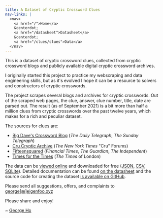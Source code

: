 ```yaml
---
title: A Dataset of Cryptic Crossword Clues
nav-links: |
  <nav>
    <a href="/">Home</a>
    &centerdot;
    <a href="/datasheet">Datasheet</a>
    &centerdot;
    <a href="/clues/clues">Data</a>
  </nav>
---
```


This is a dataset of cryptic crossword clues, collected from cryptic crossword
blogs and publicly available digital cryptic crossword archives.

I originally started this project to practice my webscraping and data
engineering skills, but as it's evolved I hope it can be a resource to solvers
and constructors of cryptic crosswords.

The project scrapes several blogs and archives for cryptic crosswords. Out of
the scraped web pages, the clue, answer, clue number, title, date are parsed
out. The result (as of September 2021) is a bit more than half a million clues
from cryptic crosswords over the past twelve years, which makes for a rich and
peculiar dataset.

The sources for clues are:

- [Big Dave's Crossword Blog](http://bigdave44.com/) (_The Daily Telegraph_, _The Sunday Telegraph_)
- [Cru Cryptic Archive](https://archive.nytimes.com/www.nytimes.com/premium/xword/cryptic-archive.html) (_The New York Times_ "Cru" Forums)
- [Fifteensquared](https://www.fifteensquared.net/) (_Financial Times_, _The Guardian_, _The Independent_)
- [Times for the Times](https://times-xwd-times.livejournal.com/) (_The Times_ of London)

The data can be [viewed online](/clues/clues) and downloaded for free
([JSON](/clues/clues.json), [CSV](/clues/clues.csv?_size=max),
[SQLite](/clues.db)). Detailed documentation can be found [on the
datasheet](/static/datasheet.html) and the source code for creating the dataset
[is available on GitHub](https://github.com/eigenfoo/cryptics).

Please send all suggestions, offers, and complaints to
[george[&#230;]eigenfoo.xyz](mailto:george[&#230;]eigenfoo.xyz)

Please share and enjoy!

\~ [George Ho](eigenfoo.xyz/)

